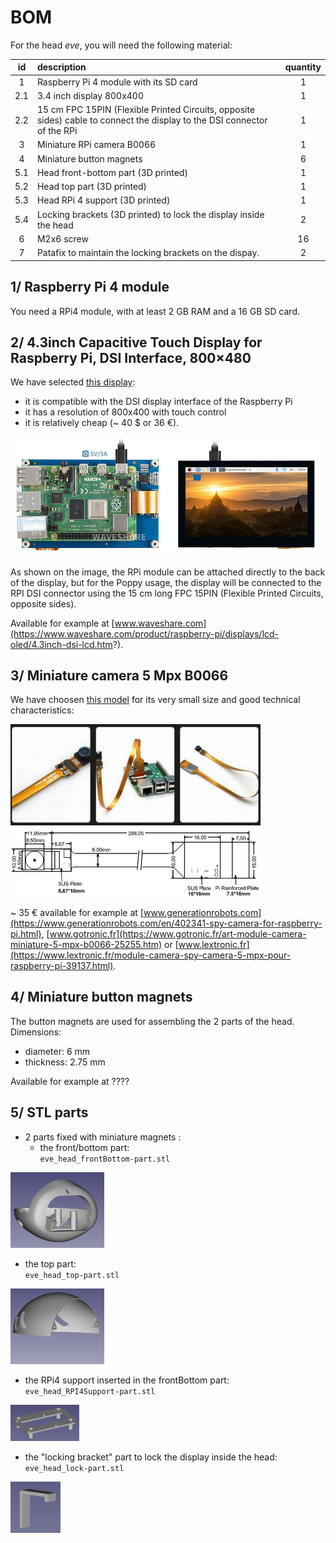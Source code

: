 # BOM

For the head _eve_, you will need the following material:

|  id   | description                                                  | quantity |
| :---: | :----------------------------------------------------------- | :------: |
|   1   | Raspberry Pi 4 module with its SD card                       |    1     |
|  2.1  | 3.4 inch display 800x400                                     |    1     |
|  2.2  | 15 cm FPC 15PIN (Flexible Printed Circuits, opposite sides) cable to connect the display to the DSI connector of the RPi |    1     |
|   3   | Miniature RPi camera B0066                                   |    1     |
|   4   | Miniature button magnets                                     |    6     |
|  5.1  | Head front-bottom part (3D printed)                          |    1     |
|  5.2  | Head top part (3D printed)                                   |    1     |
|  5.3  | Head RPi 4 support (3D printed)                              |    1     |
|  5.4  | Locking brackets (3D printed) to lock the display inside the head                             |    2     |
|   6   | M2x6 screw                                                   |    16    |
|  7  | Patafix to maintain the locking brackets on the dispay.    |    2     |

## 1/ Raspberry Pi 4 module

You need a RPi4 module, with at least 2 GB RAM and a 16 GB SD card.

## 2/ 4.3inch Capacitive Touch Display for Raspberry Pi, DSI Interface, 800×480

We have selected [this display](https://www.waveshare.com/product/raspberry-pi/displays/lcd-oled/4.3inch-dsi-lcd.htm?):

- it is compatible with the DSI display interface of the Raspberry Pi
- it has a resolution of 800x400 with touch control
- it is relatively cheap (~ 40 $ or 36 €).

<img src="img/display.png" width="500" />

As shown on the image, the RPi module can be attached directly to the back of the display, but for the Poppy usage, the display will be connected to the RPI  DSI connector using the 15 cm long FPC 15PIN (Flexible Printed Circuits, opposite sides).

Available for example at [www.waveshare.com](https://www.waveshare.com/product/raspberry-pi/displays/lcd-oled/4.3inch-dsi-lcd.htm?).

## 3/ Miniature camera 5 Mpx B0066

We have choosen [this model](https://www.arducam.com/spy-camera-raspberry-pi/) for its very small size and good technical characteristics:

<img src="img/camera_miniature_3.png" width="400" />

<img src="img/camera_miniature_1.png" width="400" />

~ 35 € available for example at [www.generationrobots.com](https://www.generationrobots.com/en/402341-spy-camera-for-raspberry-pi.html), 
[www.gotronic.fr](https://www.gotronic.fr/art-module-camera-miniature-5-mpx-b0066-25255.htm) or [www.lextronic.fr](https://www.lextronic.fr/module-camera-spy-camera-5-mpx-pour-raspberry-pi-39137.html).

## 4/ Miniature button magnets

The button magnets are used for assembling the 2 parts of the head.
Dimensions:

- diameter: 6 mm
- thickness: 2.75 mm
  
Available for example at ????

## 5/ STL parts

- 2 parts fixed with miniature magnets :
  - the front/bottom part:<br>
`eve_head_frontBottom-part.stl`<br>
<img src="img/eve_head_frontBottom-part.png" width="150" />
  
  - the top part:<br>
`eve_head_top-part.stl`<br>
<img src="img/eve_head_top-part.png" width="150" />

- the RPi4 support inserted in the frontBottom part:<br>
`eve_head_RPI4Support-part.stl`<br>
<img src="img/eve_head_RPI4Support-part.png" width="110" />
  
- the "locking bracket" part to lock the display inside the head:<br>
`eve_head_lock-part.stl`<br>
<img src="img/eve_head_lock-part.png" width="80" />



